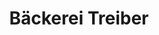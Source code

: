 ---
title: "Bäckerei Treiber"
url: /stuttgart/baeckerei-treiber-stresemannstrasse/
shop: Bäckerei
---